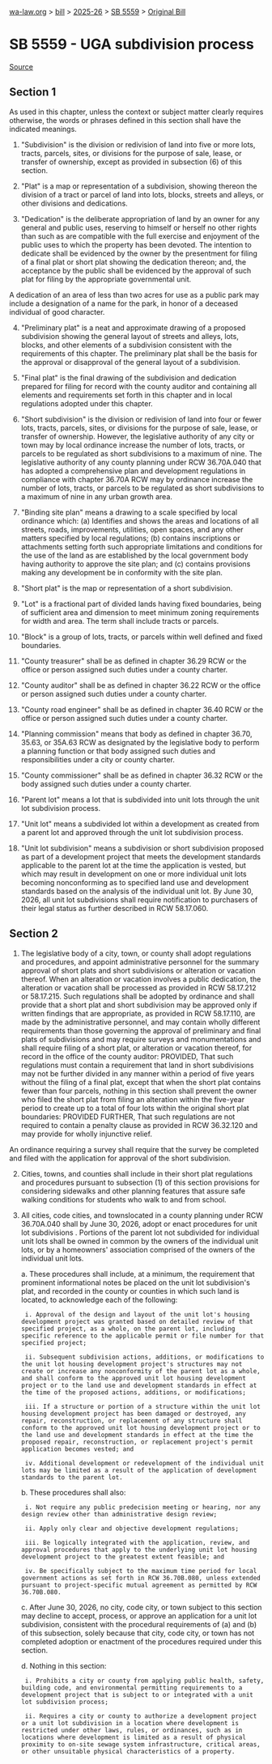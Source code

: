 [wa-law.org](/) > [bill](/bill/) > [2025-26](/bill/2025-26/) > [SB 5559](/bill/2025-26/sb/5559/) > [Original Bill](/bill/2025-26/sb/5559/1/)

# SB 5559 - UGA subdivision process

[Source](http://lawfilesext.leg.wa.gov/biennium/2025-26/Pdf/Bills/Senate%20Bills/5559.pdf)

## Section 1
As used in this chapter, unless the context or subject matter clearly requires otherwise, the words or phrases defined in this section shall have the indicated meanings.

1. "Subdivision" is the division or redivision of land into five or more lots, tracts, parcels, sites, or divisions for the purpose of sale, lease, or transfer of ownership, except as provided in subsection (6) of this section.

2. "Plat" is a map or representation of a subdivision, showing thereon the division of a tract or parcel of land into lots, blocks, streets and alleys, or other divisions and dedications.

3. "Dedication" is the deliberate appropriation of land by an owner for any general and public uses, reserving to himself or herself no other rights than such as are compatible with the full exercise and enjoyment of the public uses to which the property has been devoted. The intention to dedicate shall be evidenced by the owner by the presentment for filing of a final plat or short plat showing the dedication thereon; and, the acceptance by the public shall be evidenced by the approval of such plat for filing by the appropriate governmental unit.

A dedication of an area of less than two acres for use as a public park may include a designation of a name for the park, in honor of a deceased individual of good character.

4. "Preliminary plat" is a neat and approximate drawing of a proposed subdivision showing the general layout of streets and alleys, lots, blocks, and other elements of a subdivision consistent with the requirements of this chapter. The preliminary plat shall be the basis for the approval or disapproval of the general layout of a subdivision.

5. "Final plat" is the final drawing of the subdivision and dedication prepared for filing for record with the county auditor and containing all elements and requirements set forth in this chapter and in local regulations adopted under this chapter.

6. "Short subdivision" is the division or redivision of land into four or fewer lots, tracts, parcels, sites, or divisions for the purpose of sale, lease, or transfer of ownership. However, the legislative authority of any city or town may by local ordinance increase the number of lots, tracts, or parcels to be regulated as short subdivisions to a maximum of nine. The legislative authority of any county planning under RCW 36.70A.040 that has adopted a comprehensive plan and development regulations in compliance with chapter 36.70A RCW may by ordinance increase the number of lots, tracts, or parcels to be regulated as short subdivisions to a maximum of nine in any urban growth area.

7. "Binding site plan" means a drawing to a scale specified by local ordinance which: (a) Identifies and shows the areas and locations of all streets, roads, improvements, utilities, open spaces, and any other matters specified by local regulations; (b) contains inscriptions or attachments setting forth such appropriate limitations and conditions for the use of the land as are established by the local government body having authority to approve the site plan; and (c) contains provisions making any development be in conformity with the site plan.

8. "Short plat" is the map or representation of a short subdivision.

9. "Lot" is a fractional part of divided lands having fixed boundaries, being of sufficient area and dimension to meet minimum zoning requirements for width and area. The term shall include tracts or parcels.

10. "Block" is a group of lots, tracts, or parcels within well defined and fixed boundaries.

11. "County treasurer" shall be as defined in chapter 36.29 RCW or the office or person assigned such duties under a county charter.

12. "County auditor" shall be as defined in chapter 36.22 RCW or the office or person assigned such duties under a county charter.

13. "County road engineer" shall be as defined in chapter 36.40 RCW or the office or person assigned such duties under a county charter.

14. "Planning commission" means that body as defined in chapter 36.70, 35.63, or 35A.63 RCW as designated by the legislative body to perform a planning function or that body assigned such duties and responsibilities under a city or county charter.

15. "County commissioner" shall be as defined in chapter 36.32 RCW or the body assigned such duties under a county charter.

16. "Parent lot" means a lot that is subdivided into unit lots through the unit lot subdivision process.

17. "Unit lot" means a subdivided lot within a development as created from a parent lot and approved through the unit lot subdivision process.

18. "Unit lot subdivision" means a subdivision or short subdivision proposed as part of a development project that meets the development standards applicable to the parent lot at the time the application is vested, but which may result in development on one or more individual unit lots becoming nonconforming as to specified land use and development standards based on the analysis of the individual unit lot. By June 30, 2026, all unit lot subdivisions shall require notification to purchasers of their legal status as further described in RCW 58.17.060.

## Section 2
1. The legislative body of a city, town, or county shall adopt regulations and procedures, and appoint administrative personnel for the summary approval of short plats and short subdivisions or alteration or vacation thereof. When an alteration or vacation involves a public dedication, the alteration or vacation shall be processed as provided in RCW 58.17.212 or 58.17.215. Such regulations shall be adopted by ordinance and shall provide that a short plat and short subdivision may be approved only if written findings that are appropriate, as provided in RCW 58.17.110, are made by the administrative personnel, and may contain wholly different requirements than those governing the approval of preliminary and final plats of subdivisions and may require surveys and monumentations and shall require filing of a short plat, or alteration or vacation thereof, for record in the office of the county auditor: PROVIDED, That such regulations must contain a requirement that land in short subdivisions may not be further divided in any manner within a period of five years without the filing of a final plat, except that when the short plat contains fewer than four parcels, nothing in this section shall prevent the owner who filed the short plat from filing an alteration within the five-year period to create up to a total of four lots within the original short plat boundaries: PROVIDED FURTHER, That such regulations are not required to contain a penalty clause as provided in RCW 36.32.120 and may provide for wholly injunctive relief.

An ordinance requiring a survey shall require that the survey be completed and filed with the application for approval of the short subdivision.

2. Cities, towns, and counties shall include in their short plat regulations and procedures pursuant to subsection (1) of this section provisions for considering sidewalks and other planning features that assure safe walking conditions for students who walk to and from school.

3. All cities, code cities, and townslocated in a county planning under RCW 36.70A.040 shall by June 30, 2026, adopt or enact procedures for unit lot subdivisions . Portions of the parent lot not subdivided for individual unit lots shall be owned in common by the owners of the individual unit lots, or by a homeowners' association comprised of the owners of the individual unit lots.

    a. These procedures shall include, at a minimum, the requirement that prominent informational notes be placed on the unit lot subdivision's plat, and recorded in the county or counties in which such land is located, to acknowledge each of the following:

        i. Approval of the design and layout of the unit lot's housing development project was granted based on detailed review of that specified project, as a whole, on the parent lot, including specific reference to the applicable permit or file number for that specified project;

        ii. Subsequent subdivision actions, additions, or modifications to the unit lot housing development project's structures may not create or increase any nonconformity of the parent lot as a whole, and shall conform to the approved unit lot housing development project or to the land use and development standards in effect at the time of the proposed actions, additions, or modifications;

        iii. If a structure or portion of a structure within the unit lot housing development project has been damaged or destroyed, any repair, reconstruction, or replacement of any structure shall conform to the approved unit lot housing development project or to the land use and development standards in effect at the time the proposed repair, reconstruction, or replacement project's permit application becomes vested; and

        iv. Additional development or redevelopment of the individual unit lots may be limited as a result of the application of development standards to the parent lot.

    b. These procedures shall also:

        i. Not require any public predecision meeting or hearing, nor any design review other than administrative design review;

        ii. Apply only clear and objective development regulations;

        iii. Be logically integrated with the application, review, and approval procedures that apply to the underlying unit lot housing development project to the greatest extent feasible; and

        iv. Be specifically subject to the maximum time period for local government actions as set forth in RCW 36.70B.080, unless extended pursuant to project-specific mutual agreement as permitted by RCW 36.70B.080.

    c. After June 30, 2026, no city, code city, or town subject to this section may decline to accept, process, or approve an application for a unit lot subdivision, consistent with the procedural requirements of (a) and (b) of this subsection, solely because that city, code city, or town has not completed adoption or enactment of the procedures required under this section.

    d. Nothing in this section:

        i. Prohibits a city or county from applying public health, safety, building code, and environmental permitting requirements to a development project that is subject to or integrated with a unit lot subdivision process;

        ii. Requires a city or county to authorize a development project or a unit lot subdivision in a location where development is restricted under other laws, rules, or ordinances, such as in locations where development is limited as a result of physical proximity to on-site sewage system infrastructure, critical areas, or other unsuitable physical characteristics of a property.
